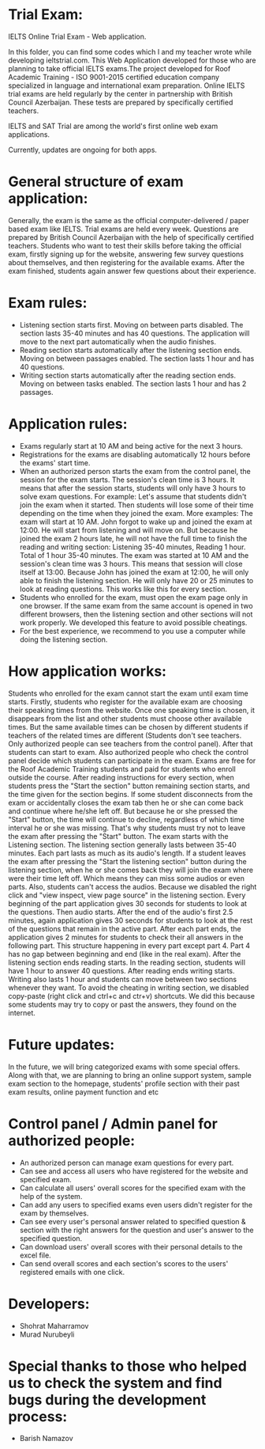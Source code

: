 # Trial Exam:
IELTS Online Trial Exam - Web application.

In this folder, you can find some codes which I and my teacher wrote while developing ieltstrial.com.
This Web Application developed for those who are planning to take official IELTS exams.The project developed for Roof Academic Training - ISO 9001-2015 certified education company specialized in language and international exam preparation. Online IELTS trial exams are held regularly by the center in partnership with British Council Azerbaijan. These tests are prepared by specifically certified teachers.

IELTS and SAT Trial are among the world's first online web exam applications.

Currently, updates are ongoing for both apps.

# General structure of exam application:
Generally, the exam is the same as the official computer-delivered / paper based exam like IELTS.
Trial exams are held every week. Questions are prepared by British Council Azerbaijan with the help of specifically certified teachers. Students who want to test their skills before taking the official exam, firstly signing up for the website, answering few survey questions about themselves, and then registering for the available exams. After the exam finished, students again answer few questions about their experience.

# Exam rules:
- Listening section starts first. Moving on between parts disabled. The section lasts 35-40 minutes and has 40 questions. The application will move to the next part automatically when the audio finishes. 
- Reading section starts automatically after the listening section ends. Moving on between passages enabled. The section lasts 1 hour and has 40 questions.
- Writing section starts automatically after the reading section ends. Moving on between tasks enabled. The section lasts 1 hour and has 2 passages.

# Application rules:
- Exams regularly start at 10 AM and being active for the next 3 hours.
- Registrations for the exams are disabling automatically 12 hours before the exams' start time.
- When an authorized person starts the exam from the control panel, the session for the exam starts. The session's clean time is 3 hours. It means that after the session starts, students will only have 3 hours to solve exam questions. For example: Let's assume that students didn't join the exam when it started. Then students will lose some of their time depending on the time when they joined the exam. 
More examples: The exam will start at 10 AM. John forgot to wake up and joined the exam at 12:00. He will start from listening and will move on. But because he joined the exam 2 hours late, he will not have the full time to finish the reading and writing section: Listening 35-40 minutes, Reading 1 hour. Total of 1 hour 35-40 minutes. The exam was started at 10 AM and the session's clean time was 3 hours. This means that session will close itself at 13:00. Because John has joined the exam at 12:00, he will only able to finish the listening section. He will only have 20 or 25 minutes to look at reading questions. This works like this for every section.
- Students who enrolled for the exam, must open the exam page only in one browser. If the same exam from the same account is opened in two different browsers, then the listening section and other sections will not work properly. We developed this feature to avoid possible cheatings.
- For the best experience, we recommend to you use a computer while doing the listening section.

# How application works:
Students who enrolled for the exam cannot start the exam until exam time starts. Firstly, students who register for the available exam are choosing their speaking times from the website. Once one speaking time is chosen, it disappears from the list and other students must choose other available times. But the same available times can be chosen by different students if teachers of the related times are different (Students don't see teachers. Only authorized people can see teachers from the control panel). After that students can start to exam. Also authorized people who check the control panel decide which students can participate in the exam. Exams are free for the Roof Academic Training students and paid for students who enroll outside the course. After reading instructions for every section, when students press the "Start the section" button remaining section starts, and the time given for the section begins. If some student disconnects from the exam or accidentally closes the exam tab then he or she can come back and continue where he/she left off. But because he or she pressed the "Start" button, the time will continue to decline, regardless of which time interval he or she was missing. That's why students must try not to leave the exam after pressing the "Start" button. The exam starts with the Listening section. The listening section generally lasts between 35-40 minutes. Each part lasts as much as its audio's length. If a student leaves the exam after pressing the "Start the listening section" button during the listening section, when he or she comes back they will join the exam where were their time left off. Which means they can miss some audios or even parts. Also, students can't access the audios. Because we disabled the right click and "view inspect, view page source" in the listening section. Every beginning of the part application gives 30 seconds for students to look at the questions. Then audio starts. After the end of the audio's first 2.5 minutes, again application gives 30 seconds for students to look at the rest of the questions that remain in the active part. After each part ends, the application gives 2 minutes for students to check their all answers in the following part. This structure happening in every part except part 4. Part 4 has no gap between beginning and end (like in the real exam). After the listening section ends reading starts. In the reading section, students will have 1 hour to answer 40 questions. After reading ends writing starts. Writing also lasts 1 hour and students can move between two sections whenever they want. To avoid the cheating in writing section, we disabled copy-paste (right click and ctrl+c and ctr+v) shortcuts. We did this because some students may try to copy or past the answers, they found on the internet. 

# Future updates:
In the future, we will bring categorized exams with some special offers. Along with that, we are planning to bring an online support system, sample exam section to the homepage, students' profile section with their past exam results, online payment function and etc

# Control panel / Admin panel for authorized people:
- An authorized person can manage exam questions for every part.
- Can see and access all users who have registered for the website and specified exam.
- Can calculate all users' overall scores for the specified exam with the help of the system.
- Can add any users to specified exams even users didn't register for the exam by themselves.
- Can see every user's personal answer related to specified question & section with the right answers for the question and user's answer to the specified question.
- Can download users' overall scores with their personal details to the excel file.
- Can send overall scores and each section's scores to the users' registered emails with one click.

# Developers:
- Shohrat Maharramov
- Murad Nurubeyli

# Special thanks to those who helped us to check the system and find bugs during the development process:
- Barish Namazov

